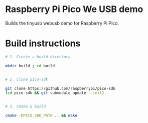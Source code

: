 # Raspberry Pi Pico We USB demo

Builds the tinyusb webusb demo for Raspberry Pi Pico.


# Build instructions

```bash
# 1. Create a build directory

mkdir build ; cd build


# 2. Clone pico-sdk

git clone https://github.com/raspberrypi/pico-sdk
(cd pico-sdk && git submodule update --init)


# 3. cmake & build  

cmake -DPICO_SDK_PATH .. && make
```

